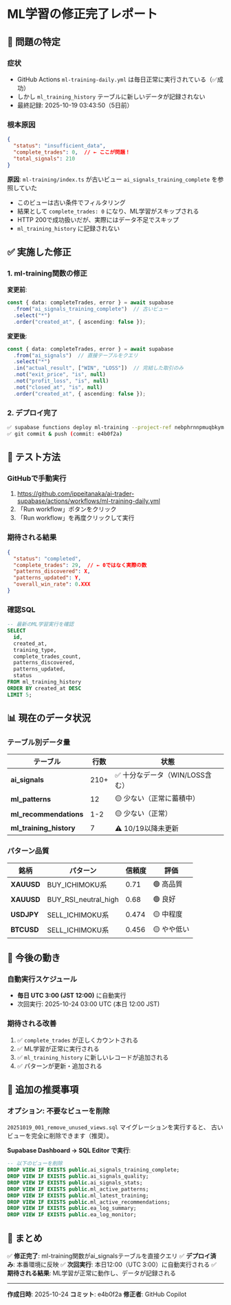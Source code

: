 # ML学習の修正完了レポート

## 🎯 問題の特定

### 症状
- GitHub Actions `ml-training-daily.yml` は毎日正常に実行されている（✅成功）
- しかし `ml_training_history` テーブルに新しいデータが記録されない
- 最終記録: 2025-10-19 03:43:50（5日前）

### 根本原因
```json
{
  "status": "insufficient_data",
  "complete_trades": 0,  // ← ここが問題！
  "total_signals": 210
}
```

**原因**: `ml-training/index.ts` が古いビュー `ai_signals_training_complete` を参照していた
- このビューは古い条件でフィルタリング
- 結果として `complete_trades: 0` になり、ML学習がスキップされる
- HTTP 200で成功扱いだが、実際にはデータ不足でスキップ
- `ml_training_history` に記録されない

## ✅ 実施した修正

### 1. ml-training関数の修正
**変更前**:
```typescript
const { data: completeTrades, error } = await supabase
  .from("ai_signals_training_complete")  // 古いビュー
  .select("*")
  .order("created_at", { ascending: false });
```

**変更後**:
```typescript
const { data: completeTrades, error } = await supabase
  .from("ai_signals")  // 直接テーブルをクエリ
  .select("*")
  .in("actual_result", ["WIN", "LOSS"])  // 完結した取引のみ
  .not("exit_price", "is", null)
  .not("profit_loss", "is", null)
  .not("closed_at", "is", null)
  .order("created_at", { ascending: false });
```

### 2. デプロイ完了
```bash
✅ supabase functions deploy ml-training --project-ref nebphrnnpmuqbkymwefs
✅ git commit & push (commit: e4b0f2a)
```

## 🧪 テスト方法

### GitHubで手動実行
1. https://github.com/ippeitanaka/ai-trader-supabase/actions/workflows/ml-training-daily.yml
2. 「Run workflow」ボタンをクリック
3. 「Run workflow」を再度クリックして実行

### 期待される結果
```json
{
  "status": "completed",
  "complete_trades": 29,  // ← 0ではなく実際の数
  "patterns_discovered": X,
  "patterns_updated": Y,
  "overall_win_rate": 0.XXX
}
```

### 確認SQL
```sql
-- 最新のML学習実行を確認
SELECT 
  id, 
  created_at, 
  training_type,
  complete_trades_count,
  patterns_discovered,
  patterns_updated,
  status
FROM ml_training_history
ORDER BY created_at DESC
LIMIT 5;
```

## 📊 現在のデータ状況

### テーブル別データ量
| テーブル | 行数 | 状態 |
|---------|------|------|
| **ai_signals** | 210+ | ✅ 十分なデータ（WIN/LOSS含む） |
| **ml_patterns** | 12 | 🟡 少ない（正常に蓄積中） |
| **ml_recommendations** | 1-2 | 🟡 少ない（正常） |
| **ml_training_history** | 7 | ⚠️ 10/19以降未更新 |

### パターン品質
| 銘柄 | パターン | 信頼度 | 評価 |
|------|---------|--------|------|
| **XAUUSD** | BUY_ICHIMOKU系 | 0.71 | 🟢 高品質 |
| **XAUUSD** | BUY_RSI_neutral_high | 0.68 | 🟢 良好 |
| **USDJPY** | SELL_ICHIMOKU系 | 0.474 | 🟡 中程度 |
| **BTCUSD** | SELL_ICHIMOKU系 | 0.456 | 🟡 やや低い |

## 🔮 今後の動き

### 自動実行スケジュール
- **毎日 UTC 3:00 (JST 12:00)** に自動実行
- 次回実行: 2025-10-24 03:00 UTC (本日 12:00 JST)

### 期待される改善
1. ✅ `complete_trades` が正しくカウントされる
2. ✅ ML学習が正常に実行される
3. ✅ `ml_training_history` に新しいレコードが追加される
4. ✅ パターンが更新・追加される

## 📝 追加の推奨事項

### オプション: 不要なビューを削除
`20251019_001_remove_unused_views.sql` マイグレーションを実行すると、
古いビューを完全に削除できます（推奨）。

**Supabase Dashboard → SQL Editor で実行**:
```sql
-- 以下のビューを削除
DROP VIEW IF EXISTS public.ai_signals_training_complete;
DROP VIEW IF EXISTS public.ai_signals_quality;
DROP VIEW IF EXISTS public.ai_signals_stats;
DROP VIEW IF EXISTS public.ml_active_patterns;
DROP VIEW IF EXISTS public.ml_latest_training;
DROP VIEW IF EXISTS public.ml_active_recommendations;
DROP VIEW IF EXISTS public.ea_log_summary;
DROP VIEW IF EXISTS public.ea_log_monitor;
```

## 🎉 まとめ

✅ **修正完了**: ml-training関数がai_signalsテーブルを直接クエリ
✅ **デプロイ済み**: 本番環境に反映
✅ **次回実行**: 本日12:00（UTC 3:00）に自動実行される
✅ **期待される結果**: ML学習が正常に動作し、データが記録される

---

**作成日時**: 2025-10-24
**コミット**: e4b0f2a
**修正者**: GitHub Copilot
